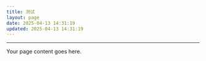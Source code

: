 ```yaml
---
title: 测试
layout: page
date: 2025-04-13 14:31:19
updated: 2025-04-13 14:31:19
---
```


---

Your page content goes here.